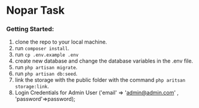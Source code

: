 # Nopar Task

### Getting Started:

1. clone the repo to your local machine.
2. run `composer install`.
3. run `cp .env.example .env`
4. create new database and change the database variables in the .env file.
5. run `php artisan migrate`.
6. run `php artisan db:seed`.
7. link the storage with the public folder with the command `php aritsan storage:link`.
8. Login Credentials for Admin User ('email' => 'admin@admin.com' , 'password'=>password);
